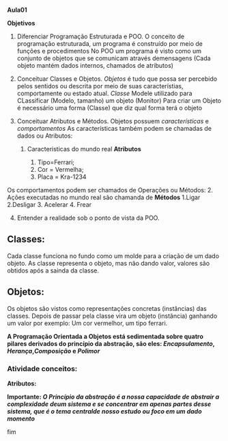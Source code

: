 **Aula01** 

**Objetivos**
1. Diferenciar Programação Estruturada e POO.
O conceito de programação estruturada, um programa é construído por meio de funções e procedimentos
No POO um programa é  visto como um  conjunto de  objetos que se  comunicam através demensagens
(Cada objeto mantém dados internos, chamados de  atributos)

2. Conceituar Classes e Objetos.
_Objetos_ é tudo que possa ser percebido pelos sentidos ou descrita por meio de suas característias, comportamente ou estado atual.
_Classe_ Modele utilizado para CLassificar (Modelo, tamanho) um objeto (Monitor) Para criar um Objeto é necessário uma forma (Classe) que diz qual forma terá o objeto


3. Conceituar Atributos e Métodos.
   Objetos possuem *_características_* e *_comportamentos_*
As características também podem se chamadas de dados ou Atributos:
    1. Caracteristicas do mundo real **Atributos**

        1. Tipo=Ferrari;
        2. Cor = Vermelha;
        3. Placa = Kra-1234
       
        
Os comportamentos podem ser chamados de Operações ou Métodos:
    2. Ações executadas no mundo real são chamanda de **Métodos**
        1.Ligar
        2.Desligar
        3. Acelerar
        4. Frear


4. Entender a realidade sob o ponto de vista da POO. 
## Classes:
Cada classe funciona no fundo como um molde para a criação de um dado objeto. 
As classe representa o objeto, mas não dando valor, valores são obtidos após a sainda da classe.

## Objetos:
Os objetos são vistos como representações concretas (instâncias) das classes. Depois de passar pela classe vira um objeto (instância) ganhando um valor por exemplo: Um cor vermelhor, um tipo ferrari.


**A Programação Orientada a  Objetos está sedimentada sobre quatro pilares derivados do  princípio da  abstração, são eles: *Encapsulamento*, *Herança*,*Composição* e *Polimor***

 ### Atividade conceitos: 
 **Atributos:**

 **Importante: *O Princípio da abstração é a nossa capacidade de abstrair a complexidade deum sistema e se concentrar em apenas partes desse sistema, que é o tema centralde nosso estudo ou foco em um dado momento***

fim
